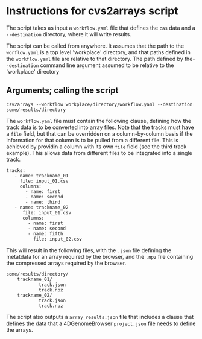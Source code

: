 # Instructions for cvs2arrays script

The script takes as input a ```workflow.yaml``` file that defines the ```cas``` data and a ```--destination``` directory, where it will write results. 

The script can be called from anywhere. It assumes that the path to the ```worflow.yaml``` is a top level 'workplace' directory, and that paths defined in the ```workflow.yaml``` file are relative to that directory. The path defined by the```--destination``` command line argument assumed to be relative to the 'workplace' directory 

## Arguments; calling the script

```
csv2arrays --workflow workplace/directory/workflow.yaml --destination some/results/directory
```

The ```workflow.yaml``` file must contain the following clause, defining how the track data is to be converted into array files. Note that the tracks must have a ```file``` field, but that can be overridden on a column-by-column basis if the information for that column is to be pulled from a different file. This is achieved by providin a column with its own ```file``` field (see the third track example). This allows data from different files to be integrated into a single track. 

```
tracks:
   - name: trackname_01
     file: input_01.csv
     columns: 
       - name: first
       - name: second
       - name: third
   - name: trackname_02
      file: input_01.csv
      columns:
        - name: first
        - name: second
        - name: fifth
          file: input_02.csv
```

This will result in the following files, with the ```.json``` file defining the metatdata for an array required by the browser, and the ```.npz``` file containing the compressed arrays required by the browser.

```
some/results/directory/
	trackname_01/
    	    track.json
            track.npz
	trackname_02/
    	    track.json
            track.npz
```

The script also outputs a ```array_results.json``` file that includes a clause that defines the data that a 4DGenomeBrowser ```project.json``` file needs to define the arrays.
